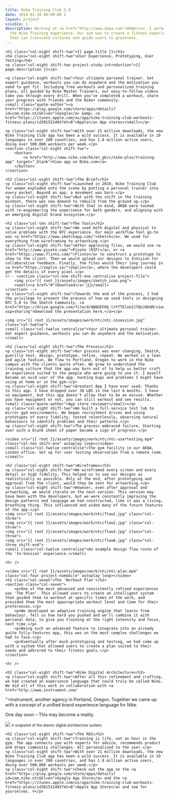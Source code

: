 ```yaml
---
title: Nike Training Club 5.0
date: 2014-02-28 00:00:00 Z
layout: project
visible: 1
description: Working at <a href="http://www.akqa.com">AKQA</a>, I worked to rehaul
  the Nike Training experience. Our aim was to create a fitness experience for everybody,
  that can transcend cultures and guide users to greatness.
---
```


<div id="project-page" class="ntc-banner banner"><div class="heading-section"></div></div>

<div class="wrapper project-wrapper">
	
	<h1 class="col-eight shift-two">{{ page.title }}</h1>
	<h4 class="col-eight shift-two">User Experience, Prototyping, User Testing</h4>
	<p class="col-eight shift-two project-study-introduction">{{ page.description }}</p>

	<q class="col-eight shift-two">Your ultimate personal trainer. Get expert guidance, workouts you can do anywhere and the motivation you need to get fit. Including free workouts and personalized training plans, all guided by Nike Master Trainers, our easy-to-follow videos take you through every drill. When you’ve completed a workout, share your progress with friends and the Nike+ community.
	<small class="quote-author"><a href="https://play.google.com/store/apps/details?id=com.nike.ntc&hl=en">Google</a> &amp; <a href="https://itunes.apple.com/us/app/nike-training-club-workouts-fitness-plans/id301521403?mt=8">Apple</a> App stores</small></q>

	<p class="col-eight shift-two">With over 21 million downloads, the new Nike Training Club app has been a wild success. It is available in 19 languages in over 200 countries, and has 1.8 million active users, doing over 500,000 workouts per week.</p>
	<section class="col-eight shift-two">
		<button>
			<a href="http://www.nike.com/hk/en_gb/c/nike-plus/training-app" target="_blank">View app on Nike.com</a>
		</button>
	</section>

	<h2 class="col-eight shift-two">The Brief</h2>
	<p class="col-eight shift-two">Launched in 2010, Nike Training Club for women exploded onto the scene by putting a personal trainer into every pocket. Beyond an app, a movement was born.</p>
	<p class="col-eight shift-two">But with the shift in the training mindset, there was now demand to rebuild from the ground up.</p>
	<p class="col-eight shift-two">With that in mind, AKQA were tasked with re-engineering the experience for both genders, and aligning with an emerging digital brand ecosystem.</p>

	<h2 class="col-ten shift-two">The Tools</h2>
	<p class="col-eight shift-two">We used both digital and physical to solve problems with the NTC experience. Our main workflow tool go-to was <a href="https://www.sketchapp.com/">Sketch</a>. We used for everything from wireframing to artworking.</p>
	<p class="col-eight shift-two">After approving files, we would use <a href="http://www.pixate.com/">Pixate (RIP)</a>, or <a href="https://www.flinto.com/">Flinto</a> to construct a prototype to show to the client. Then we would upload our designs to InVision for collaborative feedback. Finally, the files would their long journey in <a href="https://zeplin.io/">Zeplin</a>, where the developers could get the details of every pixel.</p>
	<!-- <section class="col-one shift-one centralise project-file">
		<img src="{{ root }}/assets/images/sketch_icon.png">
		<small><a href="#">Download</a> 👍🏼</small>
	</section> -->
	<p class="col-eight shift-two">Towards the end of the process, I had the privilege to present the process of how we used tools in designing NTC 5.0 to the Sketch Community. <a href="https://drive.google.com/file/d/0B8OEFOb_tJYTTElxb2JfQUJ4bGM/view?usp=sharing">Download the presentation here.</a></p>

	<img src="{{ root }}/assets/images/work/ntc/ntc-insession.jpg" class="col-twelve">
	<small class="col-twelve centralise">Your ultimate personal trainer. Get expert guidance, workouts you can do anywhere and the motivation.</small>

	<h2 class="col-eight shift-two">The Process</h2>
	<p class="col-eight shift-two">Our process was ever changing. Sketch, guerilla test, design, prototype, refine, repeat. We worked in a lean and agile fashion. We flew to Portland, Oregon to work in the Nike campus with the clients quite often. We grew to understand the training culture that the app was born out of to help us better craft an experience suited to the people who were going to use it. I myself became an avid user of the app, hunting bugs and problems I might have using at home or in the gym.</p>
	<q class="col-eight shift-two">Greatest App I have ever used. Thanks to this app. I have dropped over 30 LBS in the last 6 months. I have no equipment, but this app doesn't allow that to be an excuse. Whether you have equipment or not, you can still workout and see results.
	<small class="quote-author">App store reviewer</small></q>
	<p class="col-eight shift-two">We built a full-service test lab to mirror gym environments. We began recruitment drives and using prototypes of every fidelity, tested relentlessly, observing natural behaviours to identify problems and their patterns.</p>
	<p class="col-eight shift-two">The process embraced failure. Starting over with a blank sheet of paper became a sign of progress.</p>

	<video src="{{ root }}/assets/images/work/ntc/ntc-usertesting.mp4" class="col-ten shift-one" autoplay loop></video>
	<small class="col-twelve centralise">The gym facility in our AKQA, London office. Set up for user testing observation from a remote room.</small>

	<h2 class="col-eight shift-two">Wireframes</h2>
	<p class="col-eight shift-two">We wireframed every screen and every detail in high fidelity. This helped us to see our designs as realistically as possible. Only at the end, after prototyping and approval from the client, would they be sent for artworking.</p>
	<p class="col-eight shift-two">However, even after approval and artworking, we would iterate on the next version. This version may have been with the developers, but we were constantly improving the design patterns and language we had constructed, like it was a living, breathing thing. This influenced and aided many of the future features of the app.</p>
	<img src="{{ root }}/assets/images/work/ntc/flow1.jpg" class="col-three">
	<img src="{{ root }}/assets/images/work/ntc/flow2.jpg" class="col-three">
	<img src="{{ root }}/assets/images/work/ntc/flow3.jpg" class="col-three">
	<img src="{{ root }}/assets/images/work/ntc/flow6.jpg" class="col-three shift-end">
	<small class="col-twelve centralise">An example design flow route of the 'In-Session' experience.</small>

	<hr />

	<video src="{{ root }}/assets/images/work/ntc/ntc-plan.mp4" class="col-four project-nomobile" autoplay loop></video>
	<h2 class="col-seven">The 'Workout Plan'</h2>
	<section class="col-seven">
		<p>One of the most advanced and consistently refined experiences was 'The Plan'. This allowed users to create an intelligent system that guided them to workout at specific times of the work, and provided them the most apporopriate workout level and time for their preferences.</p>
		<p>We developed an adaptive training engine that learns from behaviour. Tell us how hard you pushed and we’ll combine it with personal data, to give you training at the right intensity and focus, next time.</p>
		<p>Being such an advanced feature to integrate into an already quite fully-features app, this was on the most complex challenges we had to face.</p>
		<p>Eventually after much prototyping and testing, we had come up with a system that allowed users to create a plan suited to their needs and adhrered to their fitness goals.</p>
	</section>
	
	<hr />

	<h2 class="col-eight shift-two">Nike Digital Architecture</h2>
	<p class="col-eight shift-two">After all this refinement and crafting, we had created an experience language that could truly be called Nike. We did all of this work in collaboration with <a href="http://www.instrument.com/
">Instrument</a>, another agency in Portland, Oregon. Together we came up with a concept of a unified brand experience language for Nike.</p>
	<p class="col-eight shift-two">One day soon – This may become a reality.</p>
	<img src="{{ root }}/assets/images/work/ntc/ntc-architecture.jpeg" class="col-twelve">
	<small class="col-twelve centralise">A snapshot of the atomic digital architecture system.</small>

	<h2 class="col-eight shift-two">The ROI</h2>
	<p class="col-eight shift-two">Training is life, not an hour in the gym. The app connects you with experts for advice, recommends product and drops community challenges. All personalised to the user.</p>
	<p class="col-eight shift-two">With over 21 million downloads, the new Nike Training Club app has been a wild success. It is available in 19 languages in over 200 countries, and has 1.8 million active users, doing over 500,000 workouts per week.</p>
	<p class="col-eight shift-two">Check out the app on the <a href="https://play.google.com/store/apps/details?id=com.nike.ntc&hl=en">Google App Store</a> and the <a href="https://itunes.apple.com/us/app/nike-training-club-workouts-fitness-plans/id301521403?mt=8">Apple App Store</a> and see for yourselves. ☺️</p>

</div>